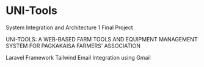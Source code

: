 # UNI-Tools
System Integration and Architecture 1 Final Project

UNI-TOOLS: A WEB-BASED FARM TOOLS AND EQUIPMENT MANAGEMENT SYSTEM FOR PAGKAKAISA 
FARMERS’ ASSOCIATION

Laravel Framework
Tailwind
Email Integration using Gmail
